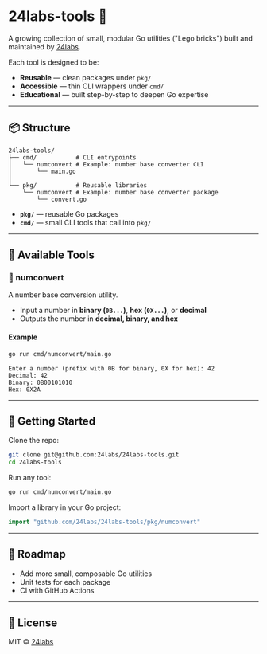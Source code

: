 # 24labs-tools 🧰

A growing collection of small, modular Go utilities ("Lego bricks") built and maintained by [24labs](https://github.com/24labs).  

Each tool is designed to be:
- **Reusable** — clean packages under `pkg/`
- **Accessible** — thin CLI wrappers under `cmd/`
- **Educational** — built step-by-step to deepen Go expertise

---

## 📦 Structure

```
24labs-tools/
├── cmd/           # CLI entrypoints
│   └── numconvert # Example: number base converter CLI
│       └── main.go
│
└── pkg/           # Reusable libraries
    └── numconvert # Example: number base converter package
        └── convert.go
```

- **`pkg/`** — reusable Go packages  
- **`cmd/`** — small CLI tools that call into `pkg/`

---

## 🧱 Available Tools

### 🔢 numconvert
A number base conversion utility.

- Input a number in **binary (`0B...`)**, **hex (`0X...`)**, or **decimal**
- Outputs the number in **decimal, binary, and hex**

#### Example

```bash
go run cmd/numconvert/main.go
```

```
Enter a number (prefix with 0B for binary, 0X for hex): 42
Decimal: 42
Binary: 0B00101010
Hex: 0X2A
```

---

## 🚀 Getting Started

Clone the repo:

```bash
git clone git@github.com:24labs/24labs-tools.git
cd 24labs-tools
```

Run any tool:

```bash
go run cmd/numconvert/main.go
```

Import a library in your Go project:

```go
import "github.com/24labs/24labs-tools/pkg/numconvert"
```

---

## 🌱 Roadmap

- Add more small, composable Go utilities
- Unit tests for each package
- CI with GitHub Actions

---

## 📜 License

MIT © [24labs](https://github.com/24labs)
